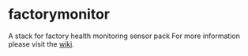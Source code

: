# factorymonitor
A stack for factory health monitoring sensor pack
For more information please visit the [wiki](https://github.com/robotics/factorymonitor/wiki). 
